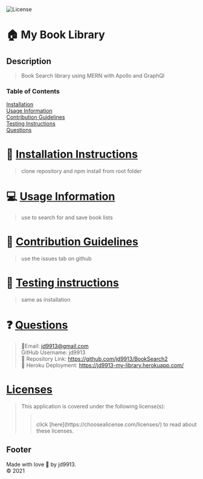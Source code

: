 

![License](https://img.shields.io/badge/License--blue.svg)

:house: My Book Library <br>
==

Description
--
>Book Search library using MERN with Apollo and GraphQl<br>

### Table of Contents
[Installation](#install)<br>
[Usage Information](#usage)</a><br>
[Contribution Guidelines](#contribute)<br>
[Testing Instructions](#test)<br>
[Questions](#quest)<br>

:memo: [Installation Instructions](install)
========
>clone repository and npm install from root folder

:computer: [Usage Information](usage)
===
>use to search for and save book lists

:incoming_envelope: [Contribution Guidelines](contribute)
==
>use the issues tab on github

:notebook: [Testing instructions](test)
==
>same as installation

:question: [Questions](quest)
==
>:email:Email: jd9913@gmail.com<br>
>GitHub Username: jd9913<br>
>:link: Repository Link: https://github.com/jd9913/BookSearch2<br>
>:link: Heroku Deployment: https://jd9913-my-library.herokuapp.com/<br>

[Licenses](#license)
==
>This application is covered under the following license(s): <br>
>><br>
>>click [here](https://choosealicense.com/licenses/) to read about these licenses.

Footer
--

Made with love :gift_heart: by jd9913.<br>:copyright: 2021

        
